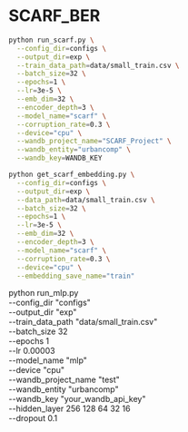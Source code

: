 # SCARF_BER
```bash
python run_scarf.py \
  --config_dir=configs \
  --output_dir=exp \
  --train_data_path=data/small_train.csv \
  --batch_size=32 \
  --epochs=1 \
  --lr=3e-5 \
  --emb_dim=32 \
  --encoder_depth=3 \
  --model_name="scarf" \
  --corruption_rate=0.3 \
  --device="cpu" \
  --wandb_project_name="SCARF_Project" \
  --wandb_entity="urbancomp" \
  --wandb_key=WANDB_KEY
```

```bash
python get_scarf_embedding.py \
  --config_dir=configs \
  --output_dir=exp \
  --data_path=data/small_train.csv \
  --batch_size=32 \
  --epochs=1 \
  --lr=3e-5 \
  --emb_dim=32 \
  --encoder_depth=3 \
  --model_name="scarf" \
  --corruption_rate=0.3 \
  --device="cpu" \
  --embedding_save_name="train"

```

python run_mlp.py \
  --config_dir "configs" \
  --output_dir "exp" \
  --train_data_path "data/small_train.csv" \
  --batch_size 32 \
  --epochs 1 \
  --lr 0.00003 \
  --model_name "mlp" \
  --device "cpu" \
  --wandb_project_name "test" \
  --wandb_entity "urbancomp" \
  --wandb_key "your_wandb_api_key" \
  --hidden_layer 256 128 64 32 16 \
  --dropout 0.1

